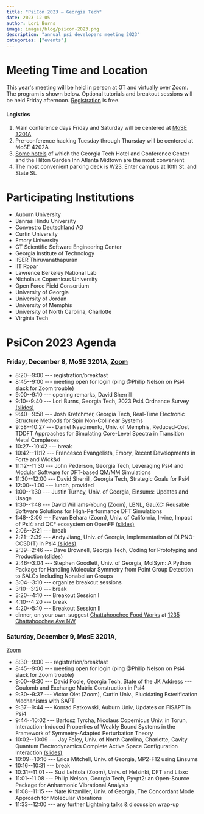```yaml
---
title: "PsiCon 2023 — Georgia Tech"
date: 2023-12-05
author: Lori Burns
image: images/blog/psicon-2023.png
description: "annual psi developers meeting 2023"
categories: ["events"]
---
```


# Meeting Time and Location

This year's meeting will be held in person at GT and virtually over Zoom.
The program is shown below.
Optional tutorials and breakout sessions will be held Friday afternoon.
[Registration](https://forms.gle/dDRns864w52rMaTBA) is free.

<!---
Zoom links will be sent to all registered participants on Thursday, December 2.
-->
#### Logistics
1. Main conference days Friday and Saturday will be centered at [MoSE 3201A](https://goo.gl/maps/9Cat5Lnw6Kr)
1. Pre-conference hacking Tuesday through Thursday will be centered at MoSE 4202A
1. [Some hotels](https://campustravel.com/university/georgia-institute-of-technology/) of which the Georgia Tech
Hotel and Conference Center and the Hilton Garden Inn Atlanta Midtown are the most convenient
1. The most convenient parking deck is W23. Enter campus at 10th St. and State St.

# Participating Institutions

- Auburn University
- Banras Hindu University
- Convestro Deutschland AG
- Curtin University
- Emory University
- GT Scientific Software Engineering Center
- Georgia Institute of Technology
- IISER Thiruvanathapuran
- IIT Ropar
- Lawrence Berkeley National Lab
- Nicholaus Copernicus University
- Open Force Field Consortium
- University of Georgia
- University of Jordan
- University of Memphis
- University of North Carolina, Charlotte
- Virginia Tech

# PsiCon 2023 Agenda

### Friday, December 8, MoSE 3201A, [Zoom](https://gatech.zoom.us/j/91096020320?pwd=L3V1MU4ybktuOEkyalpBUFl6dkZNUT09)

- 8:20--9:00 --- registration/breakfast
- 8:45--9:00 --- meeting open for login (ping @Philip Nelson on Psi4 slack for Zoom trouble)
- 9:00--9:10 --- opening remarks, David Sherrill
- 9:10--9:40 --- Lori Burns, Georgia Tech, 2023 Psi4 Ordnance Survey [(slides)](https://github.com/psi4/PsiCon2020/blob/master/PsiCon2023/Burns_PsiCon2023.pdf)
- 9:40--9:58 --- Josh Kretchmer, Georgia Tech, Real-Time Electronic Structure Methods for Spin Non-Collinear Systems
- 9:58--10:27 --- Daniel Nascimento, Univ. of Memphis, Reduced-Cost TDDFT Approaches for Simulating Core-Level Spectra in Transition Metal Complexes
- 10:27--10:42 --- break
- 10:42--11:12 --- Francesco Evangelista, Emory, Recent Developments in Forte and Wick&d
- 11:12--11:30 --- John Pederson, Georgia Tech, Leveraging Psi4 and Modular Software for DFT-based QM/MM Simulations
- 11:30--12:00 --- David Sherrill, Georgia Tech, Strategic Goals for Psi4
- 12:00--1:00 --- lunch, provided
- 1:00--1:30 --- Justin Turney, Univ. of Georgia, Einsums: Updates and Usage
- 1:30--1:48 --- David Williams-Young (Zoom), LBNL, GauXC: Reusable Software Solutions for High-Performance DFT Simulations
- 1:48--2:06 --- Pavan Behara (Zoom), Univ. of California, Irvine, Impact of Psi4 and QC* ecosystem on OpenFF [(slides)](https://github.com/psi4/PsiCon2020/blob/master/PsiCon2023/Behara_PsiCon_12-08-2023.pdf)
- 2:06--2:21 --- break
- 2:21--2:39 --- Andy Jiang, Univ. of Georgia, Implementation of DLPNO-CCSD(T) in Psi4 [(slides)](https://github.com/psi4/PsiCon2020/blob/master/PsiCon2023/DLPNO-CCSD(T)%20Presentation%20PsiCon%2023%20(1).pdf)
- 2:39--2:46 --- Dave Brownell, Georgia Tech, Coding for Prototyping and Production [(slides)](https://github.com/psi4/PsiCon2020/blob/master/PsiCon2023/Prototype%20vs.%20Production%20Software.pdf)
- 2:46--3:04 --- Stephen Goodlett, Univ. of Georgia, MolSym: A Python Package for Handling Molecular Symmetry from Point Group Detection to SALCs Including Nonabelian Groups
- 3:04--3:10 --- organize breakout sessions
- 3:10--3:20 --- break
- 3:20--4:10 --- Breakout Session I
- 4:10--4:20 --- break
- 4:20--5:10 --- Breakout Session II
- dinner, on your own. suggest [Chattahoochee Food Works](https://chattahoocheefoodworks.com/) at [1235 Chattahoochee Ave NW](https://www.google.com/maps/place/Chattahoochee+Food+Works/@33.8028215,-84.4285915,15z/data=!4m6!3m5!1s0x88f505ea76b23673:0xb88beeb8b09948b8!8m2!3d33.8028215!4d-84.4285915!16s%2Fg%2F11hnqy68c9?entry=ttu)

### Saturday, December 9, MosE 3201A,
[Zoom](https://gatech.zoom.us/j/94748105096?pwd=bmRUbkJlc0o5d3F1eWFvV0RZOFhyQT09)

- 8:30--9:00 --- registration/breakfast
- 8:45--9:00 --- meeting open for login (ping @Philip Nelson on Psi4 slack for Zoom trouble)
- 9:00--9:30 --- David Poole, Georgia Tech, State of the JK Address --- Coulomb and Exchange Matrix Construction in Psi4
- 9:30--9:37 --- Victor Olet (Zoom), Curtin Univ., Elucidating Esterification Mechanisms with SAPT
- 9:37--9:44 --- Konrad Patkowski, Auburn Univ, Updates on FISAPT in Psi4
- 9:44--10:02 --- Bartosz Tyrcha, Nicolaus Copernicus Univ. in Torun, Interaction-Induced Properties of Weakly Bound Systems in the Framework of Symmetry-Adapted Perturbation Theory
- 10:02--10:09 --- Jay Foley, Univ. of North Carolina, Charlotte, Cavity Quantum Electrodynamics Complete Active Space Configuration Interaction [(slides)](https://github.com/psi4/PsiCon2020/blob/master/PsiCon2023/Foley_Psicon_2023.pdf)
- 10:09--10:16 --- Erica Mitchell, Univ. of Georgia, MP2-F12 using Einsums
- 10:16--10:31 --- break
- 10:31--11:01 --- Susi Lehtola (Zoom), Univ. of Helsinki, DFT and Libxc
- 11:01--11:08 --- Philip Nelson, Georgia Tech, Pyvpt2: an Open-Source Package for Anharmonic Vibrational Analysis
- 11:08--11:15 --- Nate Kitzmiller, Univ. of Georgia, The Concordant Mode Approach for Molecular Vibrations
- 11:33--12:00 --- any further Lightning talks & discussion wrap-up

